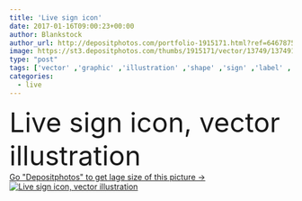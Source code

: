 ```yaml
---
title: 'Live sign icon'
date: 2017-01-16T09:00:23+00:00
author: Blankstock
author_url: http://depositphotos.com/portfolio-1915171.html?ref=64678756
image: https://st3.depositphotos.com/thumbs/1915171/vector/13749/137491662/api_thumb_450.jpg?forcejpeg=true
type: "post"
tags: ['vector' ,'graphic' ,'illustration' ,'shape' ,'sign' ,'label' ,'art' ,'air' ,'light' ,'symbol' ,'snow' ,'creative' ,'concept' ,'stream' ,'icon' ,'lamp' ,'mark' ,'button' ,'sound' ,'flat' ,'document' ,'broadcast' ,'live' ,'radio' ,'speech' ,'information' ,'geometric' ,'badge' ,'production' ,'bubble' ,'quality' ,'report' ,'media' ,'file' ,'graph' ,'seal' ,'stamp' ,'info' ,'token' ,'app' ,'now' ]
categories: 
  - live
---
```

<div aling="center">
            <font size="60"> Live sign icon, vector illustration</font>   
</div>
<div>
    <a href='https://depositphotos.com/137491662/stock-illustration-live-sign-icon.html?ref=64678756' target=_blank > Go "Depositphotos" to get lage size of this picture ->
        <img href='https://depositphotos.com/137491662/stock-illustration-live-sign-icon.html?ref=64678756' src='https://st3.depositphotos.com/1915171/13749/v/950/depositphotos_137491662-stock-illustration-live-sign-icon.jpg?forcejpeg=true' alt='Live sign icon, vector illustration' >
    </a>
</div>

